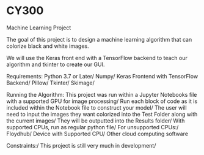 # CY300
Machine Learning Project

The goal of this project is to design a machine learning algorithm that can
colorize black and white images.

We will use the Keras front end with a TensorFlow backend to teach our algorithm and tkinter to create our GUI.

Requirements: 
Python 3.7 or Later/
Numpy/
Keras Frontend with TensorFlow Backend/
Pillow/
Tkinter/
Skimage/


Running the Algorithm:
This project was run within a Jupyter Notebooks file with a supported GPU for image processing/
Run each block of code as it is included within the Notebook file to construct your model/
The user will need to input the images they want colorized into the Test Folder along with the current images/
They will be outputted into the Results folder/
With supported CPUs, run as regular python file/
For unsupported CPUs:/
Floydhub/
Device with Supported CPU/
Other cloud computing software

Constraints:/
This project is still very much in development/
